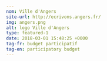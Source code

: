 ```yaml
---
nom: Ville d'Angers
site-url: http://ecrivons.angers.fr/
img: angers.png
alt: logo Ville d'Angers
type: featured-1
date: 2018-03-01 15:48:25 +0000
tag-fr: budget participatif
tag-en: participatory budget
---
```

